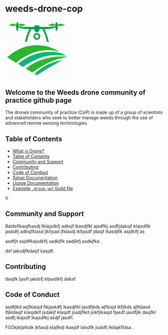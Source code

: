 # weeds-drone-cop  
<img src="./images/logo.png" style="width:200px;" />

## Welcome to the Weeds drone community of practice github page  
The drones community of practice (CoP) is made up of a group of scientists and stakeholders who seek to better manage weeds through the use of advanced remote sensing technologies.  

## Table of Contents

- [What is Drone?](#what-is-drone)
- [Table of Contents](#table-of-contents)
- [Community and Support](#community-and-support)
- [Contributing](#contributing)
- [Code of Conduct](#code-of-conduct)
- [Setup Documentation](#setup-documentation)
- [Usage Documentation](#usage-documentation)
- [Example `.drone.yml` build file](#example-droneyml-build-file)

V
## Community and Support  
Baldsflkasjfkasdj fklajsdkfj adksjf lkasdjfkl ajsdflkj asdfjdaksjf klajsdflk jaskdfj adksjfklasd jlkfjsad jfklasdj lkfjasdf jdasjf lkasdjflk asjdklfj as

asdfjh asjdlfkajsdkflj sadkjflk sadjlkfj asdkjfka .

dsf jaksdjfkdasjf kasjdf.

## Contributing  
dasjfk ljasfl jakdsfj kljsadlkfj daksf.

## Code of Conduct  
asdfjlkd asjfklasjd flkjaskdfj lkasdjfkl jasdfjkds ajflksjd lkfjlkds ajfkljasd lfjkldasjf klasjdklf jsdakjf klasjdf jsadjflkd jslkfjlkasjd fjasdf jasdfjlk dasjfkl asdfj lkajsdf lkajsdfkj asdjf jasdfl.

FGDkjkljafsdk jkfasdj klajfkdj lkasjdf lalsdfk jsaldfj lkdajkfldsa .
